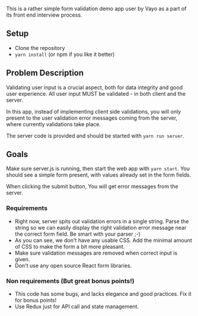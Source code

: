 This is a rather simple form validation demo app user by Vayo as a part of its front end interview process.

## Setup
* Clone the repository
* `yarn install` (or npm if you like it better)


## Problem Description

Validating user input is a crucial aspect, both for data integrity and good user experience.
All user input MUST be validated - in both client and the server.

In this app, instead of implementing client side validations, you will only present to the user validation error messages coming 
from the server, where currently validations take place.

The server code is provided and should be started with `yarn run server`.


## Goals

Make sure server.js is running, then start the web app with `yarn start`.
You should see a simple form present, with values already set in the form fields.

When clicking the submit button, You will get error messages from the server. 

### Requirements

* Right now, server spits out validation errors in a single string. 
  Parse the string so we can easily display the right validation error message near the correct form field. Be smart with your parser ;-)
* As you can see, we don't have any usable CSS. Add the minimal amount of CSS to make the form a bit more pleasant.
* Make sure validation messages are removed when correct input is given.
* Don't use any open source React form libraries.

### Non requirements (But great bonus points!)

* This code has some bugs, and lacks elegance and good practices. Fix it for bonus points!
* Use Redux just for API call and state management.
